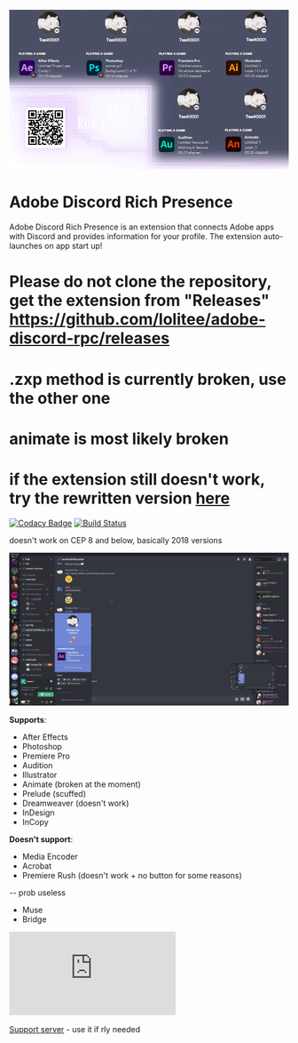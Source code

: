 ![](demo/demo.gif)
# Adobe Discord Rich Presence

Adobe Discord Rich Presence is an extension that connects Adobe apps with Discord and provides information for your profile. The extension auto-launches on app start up!

# Please do not clone the repository, get the extension from "Releases" https://github.com/lolitee/adobe-discord-rpc/releases
# .zxp method is currently broken, use the other one
# animate is most likely broken
# if the extension still doesn't work, try the rewritten version [here](https://cdn.discordapp.com/attachments/847588172203425802/847596109777076234/discord_rpc.zip)

[![Codacy Badge](https://app.codacy.com/project/badge/Grade/14e27cba3be44af2b1128fc7e2a332e2)](https://www.codacy.com/manual/Tee/adobe-discord-rpc/dashboard?utm_source=github.com&amp;utm_medium=referral&amp;utm_content=lolitee/adobe-discord-rpc&amp;utm_campaign=Badge_Grade) [![Build Status](https://travis-ci.org/lolitee/adobe-discord-rpc.png?branch=master)](https://travis-ci.org/lolitee/adobe-discord-rpc)

doesn't work on CEP 8 and below, basically 2018 versions

![](demo/preview.gif)

**Supports**:
- After Effects
- Photoshop
- Premiere Pro
- Audition
- Illustrator
- Animate (broken at the moment)
- Prelude (scuffed)
- Dreamweaver (doesn't work)
- InDesign
- InCopy

**Doesn't support**:
- Media Encoder
- Acrobat
- Premiere Rush (doesn't work + no button for some reasons)

-- prob useless
- Muse
- Bridge

![Installation guide](https://github.com/lolitee/adobe-discord-rpc/blob/master/GUIDE.md)

[Support server](https://discord.gg/RGtxbuFtzb) - use it if rly needed
